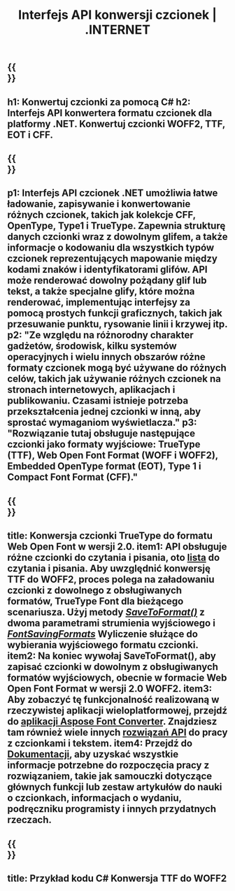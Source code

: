 ﻿---
translation: true
template: /_templates/conversion-net.md
title: Interfejs API konwersji czcionek | .INTERNET
url: /net/conversion/
description: Funkcjonalność konwersji czcionek. Konwertuj różne czcionki, takie jak CFF, EOT, WOFF, TTF i Type 1, za pomocą kilku wierszy kodu C# za pośrednictwem biblioteki .NET.
keywords: konwerter czcionek .net, konwerter czcionek netto, konwersja czcionek c#
family: font
platformtag: net
feature: conversion
---

{{<section banner>}}
---
h1: Konwertuj czcionki za pomocą C#
h2: Interfejs API konwertera formatu czcionek dla platformy .NET. Konwertuj czcionki WOFF2, TTF, EOT i CFF.
---

{{<section overview>}}
---
p1: Interfejs API czcionek .NET umożliwia łatwe ładowanie, zapisywanie i konwertowanie różnych czcionek, takich jak kolekcje CFF, OpenType, Type1 i TrueType. Zapewnia strukturę danych czcionki wraz z dowolnym glifem, a także informacje o kodowaniu dla wszystkich typów czcionek reprezentujących mapowanie między kodami znaków i identyfikatorami glifów. API może renderować dowolny pożądany glif lub tekst, a także specjalne glify, które można renderować, implementując interfejsy za pomocą prostych funkcji graficznych, takich jak przesuwanie punktu, rysowanie linii i krzywej itp.
p2: "Ze względu na różnorodny charakter gadżetów, środowisk, kilku systemów operacyjnych i wielu innych obszarów różne formaty czcionek mogą być używane do różnych celów, takich jak używanie różnych czcionek na stronach internetowych, aplikacjach i publikowaniu. Czasami istnieje potrzeba przekształcenia jednej czcionki w inną, aby sprostać wymaganiom wyświetlacza."
p3: "Rozwiązanie tutaj obsługuje następujące czcionki jako formaty wyjściowe: TrueType (TTF), Web Open Font Format (WOFF i WOFF2), Embedded OpenType format (EOT), Type 1 i Compact Font Format (CFF)."
---

{{<section feature1>}}
---
title: Konwersja czcionki TrueType do formatu Web Open Font w wersji 2.0.
item1: API obsługuje różne czcionki do czytania i pisania, oto [lista](https://docs.aspose.com/font/net/convert/#formats-supported-for-reading-andor-writing) do czytania i pisania. Aby uwzględnić konwersję TTF do WOFF2, proces polega na załadowaniu czcionki z dowolnego z obsługiwanych formatów, TrueType Font dla bieżącego scenariusza. Użyj metody [*SaveToFormat()*](https://reference.aspose.com/font/net/aspose.font/font/methods/savetoformat) z dwoma parametrami strumienia wyjściowego i [*FontSavingFormats*](https://aireference.aspose.com/font/net/aspose.font/fontsavingformats) Wyliczenie służące do wybierania wyjściowego formatu czcionki.
item2: Na koniec wywołaj SaveToFormat(), aby zapisać czcionki w dowolnym z obsługiwanych formatów wyjściowych, obecnie w formacie Web Open Font Format w wersji 2.0 WOFF2.
item3: Aby zobaczyć tę funkcjonalność realizowaną w rzeczywistej aplikacji wieloplatformowej, przejdź do [aplikacji Aspose Font Converter](https://products.aspose.app/font/conversion). Znajdziesz tam również wiele innych [rozwiązań API](https://products.aspose.app/font/applications) do pracy z czcionkami i tekstem.
item4: Przejdź do [Dokumentacji](https://docs.aspose.com/font/net/), aby uzyskać wszystkie informacje potrzebne do rozpoczęcia pracy z rozwiązaniem, takie jak samouczki dotyczące głównych funkcji lub zestaw artykułów do nauki o czcionkach, informacjach o wydaniu, podręczniku programisty i innych przydatnych rzeczach.
---

{{<section codeexample>}}
---
title: Przykład kodu C# Konwersja TTF do WOFF2
---
